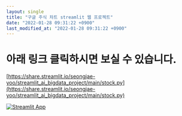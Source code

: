 ```yaml
---
layout: single
title: "구글 주식 차트 streamlit 웹 프로젝트"
date: "2022-01-28 09:31:22 +0900"
last_modified_at: "2022-01-28 09:31:22 +0900"
---
```


# 아래 링크 클릭하시면 보실 수 있습니다.

[https://share.streamlit.io/seongjae-yoo/streamlit_ai_bigdata_project/main/stock.py](https://share.streamlit.io/seongjae-yoo/streamlit_ai_bigdata_project/main/stock.py)

[![Streamlit App](https://static.streamlit.io/badges/streamlit_badge_black_white.svg)](https://share.streamlit.io/seongjae-yoo/streamlit_ai_bigdata_project/main/stock.py)
